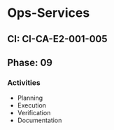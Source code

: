# Ops-Services

## CI: CI-CA-E2-001-005
## Phase: 09

### Activities
- Planning
- Execution
- Verification
- Documentation
